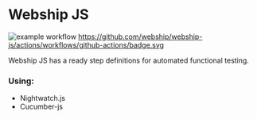 # Webship JS

![example workflow](https://github.com/<OWNER>/<REPOSITORY>/actions/workflows/<WORKFLOW_FILE>/badge.svg)
https://github.com/webship/webship-js/actions/workflows/github-actions/badge.svg

Webship JS has a ready step definitions for automated functional testing.

### Using:
* Nightwatch.js
* Cucumber-js
